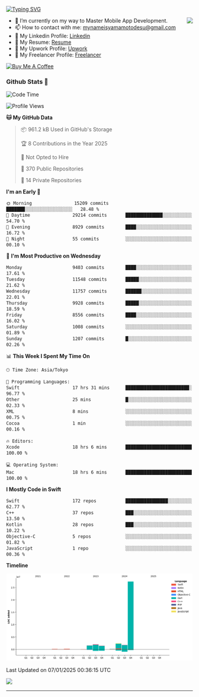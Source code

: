 
[![Typing SVG](https://readme-typing-svg.demolab.com/?lines=Thank+You+For+Visiting!!;You+Are+Welcome✨;I+am+Kyo+Yamamoto;Mobile+Developer)](https://git.io/typing-svg)
<p>
<img align="right" src="https://media.giphy.com/media/26ufdb3cYKwbRtYVW/giphy.gif" style="max-width:100%;" height="150px">

- 🌱 I’m currently on my way to Master Mobile App Development.
- 📫 How to contact with me: mynameisyamamotodesu@gmail.com
- 🔗 My Linkedin Profile: [Linkedin](https://www.linkedin.com/in/kyo-yamamoto-a2ab50239)
- 🔗 My Resume: [Resume](https://www.kickresume.com/cv/rNok4e/)
- 🔗 My Upwork Profile: [Upwork](https://www.upwork.com/freelancers/~01aa9115102bb4af25)
- 🔗 My Freelancer Profile: [Freelancer](https://www.freelancer.com/u/yamamotodesu)

<a href="https://www.buymeacoffee.com/kyoyamamoto" target="_blank"><img src="https://cdn.buymeacoffee.com/buttons/default-orange.png" alt="Buy Me A Coffee" height="41" width="174"></a>

### Github Stats 🥇 
<!--START_SECTION:waka-->
![Code Time](http://img.shields.io/badge/Code%20Time-977%20hrs%2035%20mins-blue)

![Profile Views](http://img.shields.io/badge/Profile%20Views-1-blue)

**🐱 My GitHub Data** 

> 📦 961.2 kB Used in GitHub's Storage 
 > 
> 🏆 8 Contributions in the Year 2025
 > 
> 🚫 Not Opted to Hire
 > 
> 📜 370 Public Repositories 
 > 
> 🔑 14 Private Repositories 
 > 
**I'm an Early 🐤** 

```text
🌞 Morning                15209 commits       ███████░░░░░░░░░░░░░░░░░░   28.48 % 
🌆 Daytime                29214 commits       ██████████████░░░░░░░░░░░   54.70 % 
🌃 Evening                8929 commits        ████░░░░░░░░░░░░░░░░░░░░░   16.72 % 
🌙 Night                  55 commits          ░░░░░░░░░░░░░░░░░░░░░░░░░   00.10 % 
```
📅 **I'm Most Productive on Wednesday** 

```text
Monday                   9403 commits        ████░░░░░░░░░░░░░░░░░░░░░   17.61 % 
Tuesday                  11548 commits       █████░░░░░░░░░░░░░░░░░░░░   21.62 % 
Wednesday                11757 commits       ██████░░░░░░░░░░░░░░░░░░░   22.01 % 
Thursday                 9928 commits        █████░░░░░░░░░░░░░░░░░░░░   18.59 % 
Friday                   8556 commits        ████░░░░░░░░░░░░░░░░░░░░░   16.02 % 
Saturday                 1008 commits        ░░░░░░░░░░░░░░░░░░░░░░░░░   01.89 % 
Sunday                   1207 commits        █░░░░░░░░░░░░░░░░░░░░░░░░   02.26 % 
```


📊 **This Week I Spent My Time On** 

```text
🕑︎ Time Zone: Asia/Tokyo

💬 Programming Languages: 
Swift                    17 hrs 31 mins      ████████████████████████░   96.77 % 
Other                    25 mins             █░░░░░░░░░░░░░░░░░░░░░░░░   02.33 % 
XML                      8 mins              ░░░░░░░░░░░░░░░░░░░░░░░░░   00.75 % 
Cocoa                    1 min               ░░░░░░░░░░░░░░░░░░░░░░░░░   00.16 % 

🔥 Editors: 
Xcode                    18 hrs 6 mins       █████████████████████████   100.00 % 

💻 Operating System: 
Mac                      18 hrs 6 mins       █████████████████████████   100.00 % 
```

**I Mostly Code in Swift** 

```text
Swift                    172 repos           ████████████████░░░░░░░░░   62.77 % 
C++                      37 repos            ███░░░░░░░░░░░░░░░░░░░░░░   13.50 % 
Kotlin                   28 repos            ███░░░░░░░░░░░░░░░░░░░░░░   10.22 % 
Objective-C              5 repos             ░░░░░░░░░░░░░░░░░░░░░░░░░   01.82 % 
JavaScript               1 repo              ░░░░░░░░░░░░░░░░░░░░░░░░░   00.36 % 
```



**Timeline**

![Lines of Code chart](https://raw.githubusercontent.com/YamamotoDesu/YamamotoDesu/main/assets/bar_graph.png)


 Last Updated on 07/01/2025 00:36:15 UTC
<!--END_SECTION:waka-->

![](https://github-profile-summary-cards.vercel.app/api/cards/profile-details?username=YamamotoDesu&theme=vue)

----
